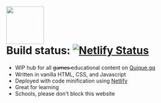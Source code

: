 <a href="https://g.quique.gq"><img height="100" src="https://g.quique.gq/assets/logo_g.svg"></a>
<br>Build status:
[![Netlify Status](https://api.netlify.com/api/v1/badges/e00a1fa1-4668-4986-89d9-c7ad119b0b38/deploy-status)](https://app.netlify.com/sites/g-quique/deploys)
======
<ul>
  <li>WIP hub for all <strike>ga̶̷̶m̶̷̶e̶̷̶s̶̷̶ </strike> educational content on <a href="https://quique.gq">Quique.gq</a></li>
  <li>Written in vanilla HTML, CSS, and Javascript</li>
  <li>Deployed with code minification using <a href="https://netlify.com">Netlify</a></li>
  <li>Great for learning</li>
  <li>Schools, please don't block this website</li>
</ul>
